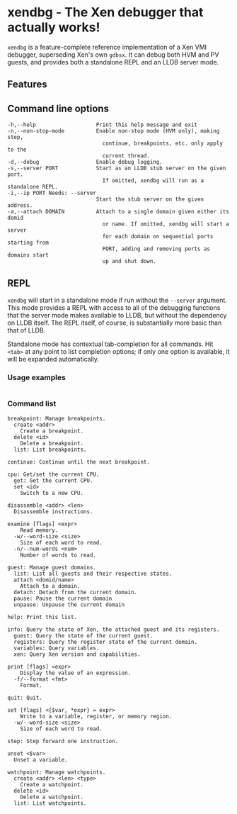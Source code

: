 # xendbg - The Xen debugger that actually works!

`xendbg` is a feature-complete reference implementation of a Xen VMI debugger,
superseding Xen's own `gdbsx`. It can debug both HVM and PV guests, and
provides both a standalone REPL and an LLDB server mode.

## Features


## Command line options

```
-h,--help                   Print this help message and exit
-n,--non-stop-mode          Enable non-stop mode (HVM only), making step,
                              continue, breakpoints, etc. only apply to the
                              current thread.
-d,--debug                  Enable debug logging.
-s,--server PORT            Start as an LLDB stub server on the given port.
                              If omitted, xendbg will run as a standalone REPL.
-i,--ip PORT Needs: --server
                            Start the stub server on the given address.
-a,--attach DOMAIN          Attach to a single domain given either its domid
                              or name. If omitted, xendbg will start a server
                              for each domain on sequential ports starting from
                              PORT, adding and removing ports as domains start
                              up and shut down.
```

## REPL

`xendbg` will start in a standalone mode if run without the `--server`
argument. This mode provides a REPL with access to all of the debugging
functions that the server mode makes available to LLDB, but without the
dependency on LLDB itself. The REPL itself, of course, is substantially
more basic than that of LLDB.

Standalone mode has contextual tab-completion for all commands. Hit `<tab>` at
any point to list completion options; if only one option is available, it will
be expanded automatically.


### Usage examples

```

```

### Command list

```
breakpoint: Manage breakpoints.
  create <addr>
    Create a breakpoint.
  delete <id>
    Delete a breakpoint.
  list: List breakpoints.

continue: Continue until the next breakpoint.

cpu: Get/set the current CPU.
  get: Get the current CPU.
  set <id>
    Switch to a new CPU.

disassemble <addr> <len>
  Disassemble instructions.

examine [flags] <expr>
    Read memory.
  -w/--word-size <size>
    Size of each word to read.
  -n/--num-words <num>
    Number of words to read.

guest: Manage guest domains.
  list: List all guests and their respective states.
  attach <domid/name>
    Attach to a domain.
  detach: Detach from the current domain.
  pause: Pause the current domain
  unpause: Unpause the current domain

help: Print this list.

info: Query the state of Xen, the attached guest and its registers.
  guest: Query the state of the current guest.
  registers: Query the register state of the current domain.
  variables: Query variables.
  xen: Query Xen version and capabilities.

print [flags] <expr>
    Display the value of an expression.
  -f/--format <fmt>
    Format.

quit: Quit.

set [flags] <{$var, *expr} = expr>
    Write to a variable, register, or memory region.
  -w/--word-size <size>
    Size of each word to read.

step: Step forward one instruction.

unset <$var>
  Unset a variable.

watchpoint: Manage watchpoints.
  create <addr> <len> <type>
    Create a watchpoint.
  delete <id>
    Delete a watchpoint.
  list: List watchpoints.
```
